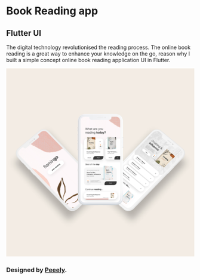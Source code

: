 # Book Reading app

## Flutter UI

The digital technology revolutionised the reading process. The online book reading is a great way to enhance your knowledge on the go, reason why I built a simple concept online book reading application UI in Flutter.

![](assets/images/showcase.jpg)

### Designed by [Peeely](https://www.uplabs.com/posts/free-book-reading-app).